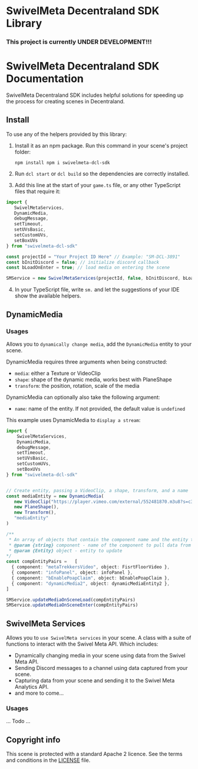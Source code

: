 # SwivelMeta Decentraland SDK Library

### This project is currently UNDER DEVELOPMENT!!!

# SwivelMeta Decentraland SDK Documentation

SwivelMeta Decentraland SDK includes helpful solutions for speeding up the process for creating scenes in Decentraland.


## Install

To use any of the helpers provided by this library:

1. Install it as an npm package. Run this command in your scene's project folder:

   ```
   npm install npm i swivelmeta-dcl-sdk
   ```

2. Run `dcl start` or `dcl build` so the dependencies are correctly installed.

3. Add this line at the start of your `game.ts` file, or any other TypeScript files that require it:

```ts
import {
   SwivelMetaServices,
   DynamicMedia, 
   debugMessage, 
   setTimeout, 
   setUVsBasic, 
   setCustomUVs, 
   setBoxUVs 
} from "swivelmeta-dcl-sdk"

const projectId = "Your Project ID Here" // Example: "SM-DCL-3891"
const bInitDiscord = false; // initialize discord callback
const bLoadOnEnter = true; // load media on entering the scene

SMService = new SwivelMetaServices(projectId, false, bInitDiscord, bLoadOnEnter)
```

4. In your TypeScript file, write `sm.` and let the suggestions of your IDE show the available helpers.


## DynamicMedia

### Usages

Allows you to `dynamically change media`, add the `DynamicMedia` entity to your scene.

DynamicMedia requires three arguments when being constructed:

- `media`: either a Texture or VideoClip
- `shape`: shape of the dynamic media, works best with PlaneShape
- `transform`: the position, rotation, scale of the media

DynamicMedia can optionally also take the following argument:

- `name`: name of the entity. If not provided, the default value is `undefined`

This example uses DynamicMedia to `display a stream`:

```ts
import {
    SwivelMetaServices,
    DynamicMedia, 
    debugMessage, 
    setTimeout, 
    setUVsBasic, 
    setCustomUVs, 
    setBoxUVs 
} from "swivelmeta-dcl-sdk"


// Create entity, passing a VideoClip, a shape, transform, and a name
const mediaEntity = new DynamicMedia(
   new VideoClip("https://player.vimeo.com/external/552481870.m3u8?s=c312c8533f97e808fccc92b0510b085c8122a875"),
   new PlaneShape(),
   new Transform(),
   "mediaEntity"
)

/** 
 * An array of objects that contain the component name and the entity to update
 * @param {string} component - name of the component to pull data from
 * @param {Entity} object - entity to update
*/
const compEntityPairs =   [
  { component: "metaTrekkersVideo", object: FisrtFloorVideo },
  { component: "infoPanel", object: infoPanel },
  { component: "bEnablePoapClaim", object: bEnablePoapClaim },
  { component: "dynamicMedia2", object: dynamicMediaEntity2 },
]

SMService.updateMediaOnSceneLoad(compEntityPairs)
SMService.updateMediaOnSceneEnter(compEntityPairs)
```

<!-- > Note: Be aware that if < other use case >, MyAmazingComponent will < do some other thing >. -->

## SwivelMeta Services

Allows you to `use SwivelMeta services` in your scene. A class with a suite of functions to interact with the Swivel Meta API. Which includes:

- Dynamically changing media in your scene using data from the Swivel Meta API.
- Sending Discord messages to a channel using data captured from your scene.
- Capturing data from your scene and sending it to the Swivel Meta Analytics API.
- and more to come...

### Usages

... Todo ...

## Copyright info

This scene is protected with a standard Apache 2 licence. See the terms and conditions in the [LICENSE](/LICENSE) file.
